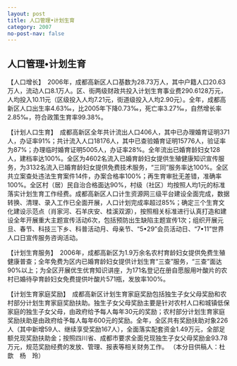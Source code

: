 ```yaml
---
layout: post
title: 人口管理•计划生育
category: 2007
no-post-nav: false
---
```


## 人口管理•计划生育

【人口增长】　2006年，成都高新区人口基数为28.73万人，其中户籍人口20.63万人，流动人口8.1万人。区、街两级财政共投入计划生育事业费290.6128万元，人均投入10.11元（区级投入人均7.21元，街道级投入人均2.90元）。全年，成都高新区人口出生率4.63‰，比2005年下降0.73‰，死亡率3.27‰，自然增长率2.85‰，符合政策生育率99.38%。

【计划人口生育】　成都高新区全年共计流出人口406人，其中已办理婚育证明371人，办证率91%；共计流入人口18176人，其中已查验婚育证明15776人，验证率为87%；办理临时婚育证明5005人，办证率28%。全年流出已婚育龄妇女128人，建档率达100%。全区为4602名流入已婚育龄妇女提供生殖健康知识宣传服务，为3132名流入已婚育龄妇女提供免费技术服务，“三同”服务率达100%。全区共立案查处违法生育案件14件，办案合格率100%；再生育审批无差错，准确率100%。全区村（居）民自治合格面达90%，村级（社区）均按照人均1元的标准落实计划生育工作经费。成都高新区人口计生资源网三级平台建设全面完成，数据转换、清理、录入工作已全面开展，人口计划完成率超过85%；确定三个生育文化建设示范点（肖家河、石羊庆安、桂溪双源），按照相关标准进行认真打造和建设全年开展重大主题宣传活动6次，包括预防出生缺陷主题宣传1次；组织开展元旦、春节、科技三下乡、科普活动月、母亲节、“5•29”会员活动日、“7•11”世界人口日宣传服务咨询活动。

【计划生育服务】　2006年，成都高新区为1.9万余名农村育龄妇女提供免费生殖健康普查；全年免费为区内已婚育龄妇女提供计划生育“三查”服务，“三查”面达90%以上；为全区开展优生优育知识讲座，为171名登记在册自愿服用叶酸片的农村已婚待孕育龄妇女免费提供叶酸片571瓶，发放率100%。

【计划生育家庭奖励】　成都高新区计划生育家庭奖励包括独生子女父母奖励和农村部分计划生育家庭奖励扶助。独生子女父母奖励主要是针对农村人口和城镇低保家庭的独生子女父母，由政府给予每人每年30元的奖励；农村部分计划生育家庭奖励扶助是由政府给予每人每年600元的奖励。全年，全区共有奖励扶助对象226人（其中新增59人、继续享受奖励167人），全面落实配套资金1.49万元，全部足额兑现奖励扶助金；按照四川省、成都市要求全面兑现独生子女父母奖励金93.78万元，规范奖励经费的发放、管理、报表等相关财务工作。
（本分目供稿人：杜　歆　杨　玲）
